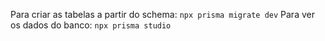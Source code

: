 Para criar as tabelas a partir do schema: `npx prisma migrate dev`
Para ver os dados do banco: `npx prisma studio`
